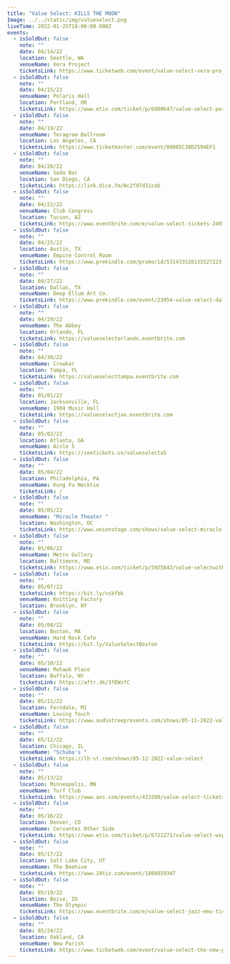 ```yaml
---
title: "Value Select: KILLS THE MOON"
Image: ../../static/img/valueselect.png
liveTime: 2022-01-25T18:00:00.000Z
events:
  - isSoldOut: false
    note: ""
    date: 04/14/22
    location: Seattle, WA
    venueName: Vera Project
    ticketsLink: https://www.ticketweb.com/event/value-select-vera-project-tickets/11733595?pl=crocodile
  - isSoldOut: false
    note: ""
    date: 04/15/22
    venueName: Polaris Hall
    location: Portland, OR
    ticketsLink: https://www.etix.com/ticket/p/6980647/value-select-portland-polaris-hall
  - isSoldOut: false
    note: ""
    date: 04/19/22
    venueName: Teragram Ballroom
    location: Los Angeles, CA
    ticketsLink: https://www.ticketmaster.com/event/09005C38D2594EF1
  - isSoldOut: false
    note: ""
    date: 04/20/22
    venueName: Soda Bar
    location: San Diego, CA
    ticketsLink: https://link.dice.fm/Wc2f97d31ceb
  - isSoldOut: false
    note: ""
    date: 04/22/22
    venueName: Club Congress
    location: Tucson, AZ
    ticketsLink: https://www.eventbrite.com/e/value-select-tickets-249746477437
  - isSoldOut: false
    note: ""
    date: 04/25/22
    location: Austin, TX
    venueName: Empire Control Room
    ticketsLink: https://www.prekindle.com/promo/id/531433528135527223
  - isSoldOut: false
    note: ""
    date: 04/27/22
    location: Dallas, TX
    venueName: Deep Ellum Art Co.
    ticketsLink: https://www.prekindle.com/event/23954-value-select-dallas
  - isSoldOut: false
    note: ""
    date: 04/29/22
    venueName: The Abbey
    location: Orlando, FL
    ticketsLink: https://valueselectorlando.eventbrite.com
  - isSoldOut: false
    note: ""
    date: 04/30/22
    venueName: Crowbar
    location: Tampa, FL
    ticketsLink: https://valueselecttampa.eventbrite.com
  - isSoldOut: false
    note: ""
    date: 05/01/22
    location: Jacksonville, FL
    venueName: 1904 Music Hall
    ticketsLink: https://valueselectjax.eventbrite.com
  - isSoldOut: false
    note: ""
    date: 05/02/22
    location: Atlanta, GA
    venueName: Aisle 5
    ticketsLink: https://seetickets.us/valueselecta5
  - isSoldOut: false
    note: ""
    date: 05/04/22
    location: Philadelphia, PA
    venueName: Kung Fu Necktie
    ticketsLink: /
  - isSoldOut: false
    note: ""
    date: 05/05/22
    venueName: "Miracle Theater "
    location: Washington, DC
    ticketsLink: https://www.unionstage.com/shows/value-select-miracle-theatre/
  - isSoldOut: false
    note: ""
    date: 05/06/22
    venueName: Metro Gallery
    location: Baltimore, MD
    ticketsLink: https://www.etix.com/ticket/p/5925842/value-selectwith-special-guests-jazz-emu-baltimore-metro-baltimore
  - isSoldOut: false
    note: ""
    date: 05/07/22
    ticketsLink: https://bit.ly/vskfbk
    venueName: Knitting Factory
    location: Brooklyn, NY
  - isSoldOut: false
    note: ""
    date: 05/08/22
    location: Boston, MA
    venueName: Hard Rock Cafe
    ticketsLink: https://bit.ly/ValueSelectBoston
  - isSoldOut: false
    note: ""
    date: 05/10/22
    venueName: Mohawk Place
    location: Buffalo, NY
    ticketsLink: https://aftr.dk/3fEWzfC
  - isSoldOut: false
    note: ""
    date: 05/11/22
    location: Ferndale, MI
    venueName: Loving Touch
    ticketsLink: https://www.audiotreepresents.com/shows/05-11-2022-value-select
  - isSoldOut: false
    note: ""
    date: 05/12/22
    location: Chicago, IL
    venueName: "Schuba's "
    ticketsLink: https://lh-st.com/shows/05-12-2022-value-select
  - isSoldOut: false
    note: ""
    date: 05/13/22
    location: Minneapolis, MN
    venueName: Turf Club
    ticketsLink: https://www.axs.com/events/423209/value-select-tickets?skin=turfclub
  - isSoldOut: false
    note: ""
    date: 05/16/22
    location: Denver, CO
    venueName: Cervantes Other Side
    ticketsLink: https://www.etix.com/ticket/p/6721271/value-select-wspecial-guests-denver-cervantesother-side
  - isSoldOut: false
    note: ""
    date: 05/17/22
    location: Salt Lake City, UT
    venueName: The Beehive
    ticketsLink: https://www.24tix.com/event/1866859347
  - isSoldOut: false
    note: ""
    date: 05/19/22
    location: Boise, ID
    venueName: The Olympic
    ticketsLink: https://www.eventbrite.com/e/value-select-jazz-emu-tickets-256620196917
  - isSoldOut: false
    note: ""
    date: 05/24/22
    location: Oakland, CA
    venueName: New Parish
    ticketsLink: https://www.ticketweb.com/event/value-select-the-new-parish-tickets/11741385?pl=newparish
---
```

